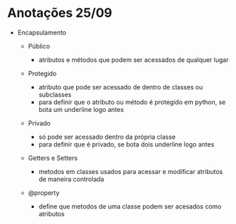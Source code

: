 # Anotações 25/09

- Encapsulamento
  - Público
    - atributos e métodos que podem ser acessados de qualquer lugar
  - Protegido
    - atributo que pode ser acessado de dentro de classes ou subclasses
    - para definir que o atributo ou método é protegido em python, se bota um underline logo antes
  - Privado
    - só pode ser acessado dentro da própria classe
    - para definir que é privado, se bota dois underline logo antes

  - Getters e Setters
    - metodos em classes usados para acessar e modificar atributos de maneira controlada

  - @property
    - define que metodos de uma classe podem ser acesados como atributos